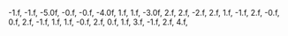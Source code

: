 -1.f,  -1.f, -5.0f,
-0.f,  -0.f, -4.0f,
1.f,  1.f, -3.0f,
2.f,  2.f, -2.f,
2.f,  1.f, -1.f,
2.f,  -0.f, 0.f,
2.f,  -1.f, 1.f,
1.f,  -0.f, 2.f,
0.f,  1.f, 3.f,
-1.f,  2.f, 4.f,

